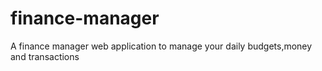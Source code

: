 # finance-manager
A finance manager web application to manage your daily budgets,money and transactions
